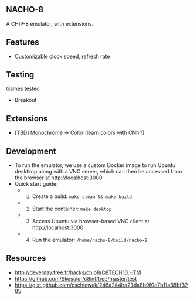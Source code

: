 NACHO-8
-------

A CHIP-8 emulator, with extensions.

## Features

* Customizable clock speed, refresh rate

## Testing

Games tested

* Breakout

## Extensions

* [TBD] Monochrome -> Color (learn colors with CNN?)

## Development

* To run the emulator, we use a custom Docker image to run Ubuntu desktkop along
  with a VNC server, which can then be accessed from the browser at
  http://localhost:3000
* Quick start guide:
  * 1. Create a build: `make clean && make build`
  * 2. Start the container: `make desktop`
  * 3. Access Ubuntu via browser-based VNC client at http://localhost:3000
  * 4. Run the emulator: `/home/nacho-8/build/nacho-8`

## Resources

* http://devernay.free.fr/hacks/chip8/C8TECH10.HTM
* https://github.com/Skosulor/c8int/tree/master/test
* https://gist.github.com/cschiewek/246a244ba23da8b9f0e7b11a68bf3285
